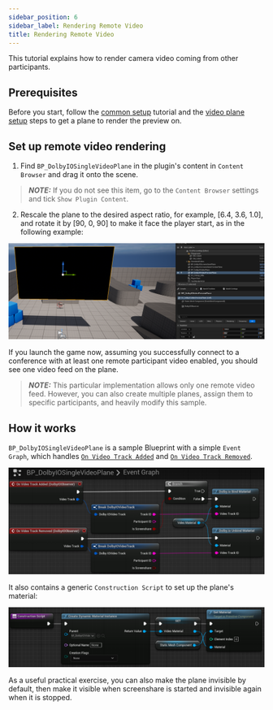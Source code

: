 ```yaml
---
sidebar_position: 6
sidebar_label: Rendering Remote Video
title: Rendering Remote Video
---
```


This tutorial explains how to render camera video coming from other participants.

## Prerequisites

Before you start, follow the [common setup](common-setup) tutorial and the [video plane setup](video-plane-setup) steps to get a plane to render the preview on.

## Set up remote video rendering

1. Find `BP_DolbyIOSingleVideoPlane` in the plugin's content in `Content Browser` and drag it onto the scene.

> **_NOTE:_** If you do not see this item, go to the `Content Browser` settings and tick `Show Plugin Content`.

2. Rescale the plane to the desired aspect ratio, for example, [6.4, 3.6, 1.0], and rotate it by [90, 0, 90] to make it face the player start, as in the following example:

![](../../static/img/video-plane-result.png)

If you launch the game now, assuming you successfully connect to a conference with at least one remote participant video enabled, you should see one video feed on the plane.

> **_NOTE:_** This particular implementation allows only one remote video feed. However, you can also create multiple planes, assign them to specific participants, and heavily modify this sample.

## How it works

`BP_DolbyIOSingleVideoPlane` is a sample Blueprint with a simple `Event Graph`, which handles [`On Video Track Added`](../blueprints/Events/on-video-track-added) and [`On Video Track Removed`](../blueprints/Events/on-video-track-removed).

![](../../static/img/remote-video-eg.png)

It also contains a generic `Construction Script` to set up the plane's material:

![](../../static/img/video-plane-cs.png)

As a useful practical exercise, you can also make the plane invisible by default, then make it visible when screenshare is started and invisible again when it is stopped.
